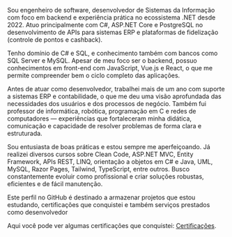 Sou engenheiro de software, desenvolvedor de Sistemas da Informação com foco em backend e experiência prática no ecossistema .NET desde 2022. Atuo principalmente com C#, ASP.NET Core e PostgreSQL no desenvolvimento de APIs para sistemas ERP e plataformas de fidelização (controle de pontos e cashback).

Tenho domínio de C# e SQL, e conhecimento também com bancos como SQL Server e MySQL. Apesar de meu foco ser o backend, possuo conhecimentos em front-end com JavaScript, Vue.js e React, o que me permite compreender bem o ciclo completo das aplicações.

Antes de atuar como desenvolvedor, trabalhei mais de um ano com suporte a sistemas ERP e contabilidade, o que me deu uma visão aprofundada das necessidades dos usuários e dos processos de negócio. Também fui professor de informática, robótica, programação em C e redes de computadores — experiências que fortaleceram minha didática, comunicação e capacidade de resolver problemas de forma clara e estruturada.

Sou entusiasta de boas práticas e estou sempre me aperfeiçoando. Já realizei diversos cursos sobre Clean Code, ASP.NET MVC, Entity Framework, APIs REST, LINQ, orientação a objetos em C# e Java, UML, MySQL, Razor Pages, Tailwind, TypeScript, entre outros. Busco constantemente evoluir como profissional e criar soluções robustas, eficientes e de fácil manutenção.

Este perfil no GitHub é destinado a armazenar projetos que estou estudando, certificações que conquistei e também serviços prestados como desenvolvedor

Aqui você pode ver algumas certificações que conquistei: [Certificações](certificados).

<!---
victorcorreadasilva/victorcorreadasilva is a ✨ special ✨ repository because its `README.md` (this file) appears on your GitHub profile.
You can click the Preview link to take a look at your changes.
--->
